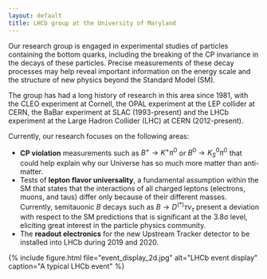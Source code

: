 ```yaml
---
layout: default
title: LHCb group at the University of Maryland
---
```


Our research group is engaged in experimental studies of particles containing the bottom quarks,
including the breaking of the CP invariance in the decays of these particles. Precise measurements of these
decay processes may help reveal important information on the energy scale and the structure of new physics
beyond the Standard Model (SM).

The group has had a long history of research in this area since 1981, with the CLEO experiment at Cornell,
the OPAL experiment at the LEP collider at CERN, the BaBar experiment at SLAC (1993-present) and the LHCb
experiment at the Large Hadron Collider (LHC) at CERN (2012-present).

Currently, our research focuses on the following areas:
* **CP violation** measurements such as $B^+ \to K^+\pi^0$ or $B^0 \to {K_S}^0\pi^0$ that could help explain why
our Universe has so much more matter than anti-matter.
* Tests of **lepton flavor universality**, a fundamental assumption within the SM that states that the
interactions of all charged leptons (electrons, muons, and taus) differ only because of their different masses.
Currently, semitauonic $B$ decays such as $B \to D^{(*)}\tau\nu_\tau$ present a deviation with respect
to the SM predictions that is significant at the 3.8σ level, eliciting great interest in the particle physics community.
* The **readout electronics** for the new Upstream Tracker detector to be installed into LHCb during 2019 and 2020.

{% include figure.html file="event_display_2d.jpg"
                       alt="LHCb event display"
                       caption="A typical LHCb event"
%}
